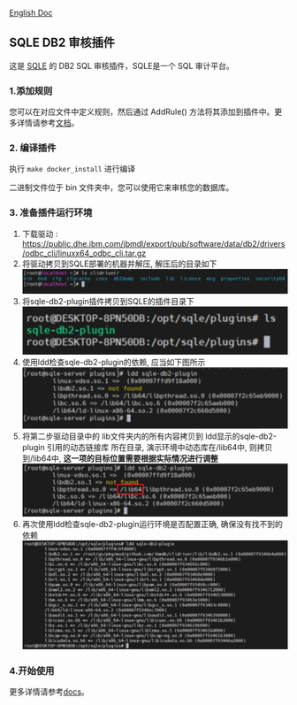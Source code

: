 [English Doc](./README.md)

## SQLE DB2 审核插件

这是 [SQLE](https:github.comactiontechsqle) 的 DB2 SQL 审核插件，SQLE是一个 SQL 审计平台。

### 1.添加规则

您可以在对应文件中定义规则，然后通过 AddRule()
方法将其添加到插件中。更多详情请参考[文档](https:actiontech.github.iosqle-docs-cn3.modules3.7_auditpluginauditplugin_development.html)。

### 2. 编译插件

执行 ```make docker_install``` 进行编译

二进制文件位于 bin 文件夹中，您可以使用它来审核您的数据库。

### 3. 准备插件运行环境

1. 下载驱动 : https://public.dhe.ibm.com/ibmdl/export/pub/software/data/db2/drivers/odbc_cli/linuxx64_odbc_cli.tar.gz
2. 将驱动拷贝到SQLE部署的机器并解压, 解压后的目录如下
   ![](./doc-image/2.png)
3. 将sqle-db2-plugin插件拷贝到SQLE的插件目录下
   ![](./doc-image/3.png)
4. 使用ldd检查sqle-db2-plugin的依赖, 应当如下图所示
   ![](./doc-image/4.png)
5. 将第二步驱动目录中的 lib文件夹内的所有内容拷贝到 ldd显示的sqle-db2-plugin 引用的动态链接库 所在目录, 演示环境中动态库在/lib64中, 则拷贝到/lib64中,
   **这一项的目标位置需要根据实际情况进行调整**
   ![](./doc-image/5.png)
6. 再次使用ldd检查sqle-db2-plugin运行环境是否配置正确, 确保没有找不到的依赖
   ![](./doc-image/6.png)

### 4.开始使用

更多详情请参考[docs](https:actiontech.github.iosqle-docs-cn3.modules3.7_auditpluginauditplugin_management.html)。